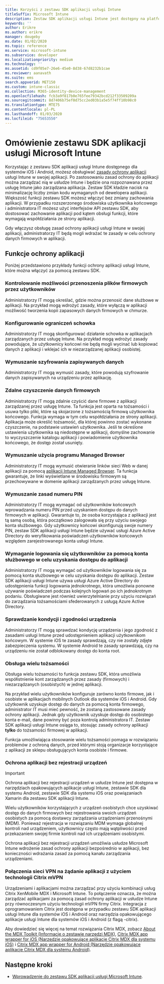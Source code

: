 ```yaml
---
title: Korzyści z zestawu SDK aplikacji usługi Intune
titleSuffix: Microsoft Intune
description: Zestaw SDK aplikacji usługi Intune jest dostępny na platformach iOS i Android. Udostępnia on funkcje zarządzania aplikacjami mobilnymi za pomocą usługi Microsoft Intune.
keywords: ''
author: Erikre
ms.author: erikre
manager: dougeby
ms.date: 01/02/2020
ms.topic: reference
ms.service: microsoft-intune
ms.subservice: developer
ms.localizationpriority: medium
ms.technology: ''
ms.assetid: cd9f05e7-26e6-45e0-8d38-67d8232b1cae
ms.reviewer: aanavath
ms.suite: ems
search.appverid: MET150
ms.custom: intune-classic
ms.collection: M365-identity-device-management
ms.openlocfilehash: fcb3a9f817b0e765fee79342bcd212f33509209a
ms.sourcegitcommit: 8d7406b75ef0d75cc2ed03b1a5e5f74ff10b98c0
ms.translationtype: MTE75
ms.contentlocale: pl-PL
ms.lasthandoff: 01/03/2020
ms.locfileid: "75653550"
---
```

# <a name="microsoft-intune-app-sdk-overview"></a>Omówienie zestawu SDK aplikacji usługi Microsoft Intune
Korzystając z zestawu SDK aplikacji usługi Intune dostępnego dla systemów iOS i Android, możesz obsługiwać [zasady ochrony aplikacji](../apps/app-protection-policy.md) usługi Intune w swojej aplikacji. Po zastosowaniu zasad ochrony do aplikacji można zarządzać nią w usłudze Intune i będzie ona rozpoznawana przez usługę Intune jako zarządzana aplikacja. Zestaw SDK kładzie nacisk na minimalizację liczby zmian kodu wymaganych od dewelopera aplikacji. Większość funkcji zestawu SDK możesz włączyć bez zmiany zachowania aplikacji. W przypadku rozszerzonego środowiska użytkownika końcowego i administratora IT możesz użyć interfejsów API zestawu SDK, aby dostosować zachowanie aplikacji pod kątem obsługi funkcji, które wymagają współdziałania ze strony aplikacji.

Gdy włączysz obsługę zasad ochrony aplikacji usługi Intune w swojej aplikacji, administratorzy IT będą mogli wdrażać te zasady w celu ochrony danych firmowych w aplikacji.

## <a name="app-protection-features"></a>Funkcje ochrony aplikacji

Poniżej przedstawiono przykłady funkcji ochrony aplikacji usługi Intune, które można włączyć za pomocą zestawu SDK.

### <a name="control-users-ability-to-move-corporate-files"></a>Kontrolowanie możliwości przenoszenia plików firmowych przez użytkowników
Administratorzy IT mogą określać, gdzie można przenosić dane służbowe w aplikacji. Na przykład mogą wdrożyć zasady, które wyłączą w aplikacji możliwość tworzenia kopii zapasowych danych firmowych w chmurze.

### <a name="configure-clipboard-restrictions"></a>Konfigurowanie ograniczeń schowka
Administratorzy IT mogą skonfigurować działanie schowka w aplikacjach zarządzanych przez usługę Intune. Na przykład mogą wdrożyć zasady powodujące, że użytkownicy końcowi nie będą mogli wycinać lub kopiować danych z aplikacji i wklejać ich w niezarządzanej aplikacji osobistej.

### <a name="enforce-encryption-on-saved-data"></a>Wymuszanie szyfrowania zapisywanych danych
Administratorzy IT mogą wymusić zasady, które powodują szyfrowanie danych zapisywanych na urządzeniu przez aplikację.

### <a name="remotely-wipe-corporate-data"></a>Zdalne czyszczenie danych firmowych
Administratorzy IT mogą zdalnie czyścić dane firmowe z aplikacji zarządzanej przez usługę Intune. Ta funkcja jest oparta na tożsamości i usuwa tylko pliki, które są skojarzone z tożsamością firmową użytkownika końcowego. Funkcja wymaga w tym celu współdziałania ze strony aplikacji. Aplikacja może określić tożsamość, dla której powinno zostać wykonane czyszczenie, na podstawie ustawień użytkownika. Jeśli te określone ustawienia użytkownika są niedostępne w aplikacji, domyślne zachowanie to wyczyszczenie katalogu aplikacji i powiadomienie użytkownika końcowego, że dostęp został usunięty.

### <a name="enforce-the-use-of-a-managed-browser"></a>Wymuszanie użycia programu Managed Browser
Administratorzy IT mogą wymusić otwieranie linków sieci Web w danej aplikacji za pomocą [aplikacji Intune Managed Browser](../apps/app-configuration-managed-browser.md). Ta funkcja gwarantuje, że linki wyświetlane w środowisku firmowym są przechowywane w domenie aplikacji zarządzanych przez usługę Intune.

### <a name="enforce-a-pin-policy"></a>Wymuszanie zasad numeru PIN
Administratorzy IT mogą wymagać od użytkowników końcowych wprowadzania numeru PIN przed uzyskaniem dostępu do danych firmowych w aplikacji. Gwarantuje to, że osoba korzystająca z aplikacji jest tą samą osobą, która początkowo zalogowała się przy użyciu swojego konta służbowego. Gdy użytkownicy końcowi skonfigurują swoje numery PIN, zestaw SDK aplikacji usługi Intune będzie używać usługi Azure Active Directory do weryfikowania poświadczeń użytkowników końcowych względem zarejestrowanego konta usługi Intune.

### <a name="require-users-to-sign-in-with-a-work-or-school-account-for-app-access"></a>Wymaganie logowania się użytkowników za pomocą konta służbowego w celu uzyskania dostępu do aplikacji
Administratorzy IT mogą wymagać od użytkowników logowania się za pomocą konta służbowego w celu uzyskania dostępu do aplikacji. Zestaw SDK aplikacji usługi Intune używa usługi Azure Active Directory do udostępnienia funkcji logowania jednokrotnego, która umożliwia ponowne używanie poświadczeń podczas kolejnych logowań po ich jednokrotnym podaniu. Obsługiwane jest również uwierzytelnianie przy użyciu rozwiązań do zarządzania tożsamościami sfederowanych z usługą Azure Active Directory.

### <a name="check-device-health-and-compliance"></a>Sprawdzanie kondycji i zgodności urządzenia
Administratorzy IT mogą sprawdzać kondycję urządzenia i jego zgodność z zasadami usługi Intune przed udostępnieniem aplikacji użytkownikom końcowym. W systemie iOS te zasady sprawdzają, czy nie zostały zdjęte zabezpieczenia systemu. W systemie Android te zasady sprawdzają, czy na urządzeniu nie został odblokowany dostęp do konta root.

### <a name="support-multi-identity"></a>Obsługa wielu tożsamości
Obsługa wielu tożsamości to funkcja zestawu SDK, która umożliwia współistnienie kont zarządzanych przez zasady (firmowych) i niezarządzanych (osobistych) w jednej aplikacji.

Na przykład wielu użytkowników konfiguruje zarówno konto firmowe, jak i osobiste w aplikacjach mobilnych Outlook dla systemów iOS i Android. Gdy użytkownik uzyskuje dostęp do danych za pomocą konta firmowego, administrator IT musi mieć pewność, że zostaną zastosowane zasady ochrony aplikacji. Jednak gdy użytkownik uzyskuje dostęp do osobistego konta e-mail, dane powinny być poza kontrolą administratora IT. Zestaw SDK aplikacji usługi Intune osiąga to, stosując zasady ochrony aplikacji **tylko** do tożsamości firmowej w aplikacji.

Funkcja umożliwiająca stosowanie wielu tożsamości pomaga w rozwiązaniu problemów z ochroną danych, przed którymi stoją organizacje korzystające z aplikacji ze sklepu obsługujących konta osobiste i firmowe.
 
### <a name="app-protection-without-device-enrollment"></a>Ochrona aplikacji bez rejestracji urządzeń

>[!IMPORTANT]
>Ochrona aplikacji bez rejestracji urządzeń w usłudze Intune jest dostępna w narzędziach opakowujących aplikacje usługi Intune, zestawie SDK dla systemu Android, zestawie SDK dla systemu iOS oraz powiązaniach Xamarin dla zestawu SDK aplikacji Intune.

Wielu użytkowników korzystających z urządzeń osobistych chce uzyskiwać dostęp do danych firmowych bez rejestrowania swoich urządzeń osobistych za pomocą dostawcy zarządzania urządzeniami przenośnymi (MDM). Ponieważ rejestracja w rozwiązaniu MDM wymaga globalnej kontroli nad urządzeniem, użytkownicy często mają wątpliwości przed przekazaniem swojej firmie kontroli nad ich urządzeniami osobistymi.

Ochrona aplikacji bez rejestracji urządzeń umożliwia usłudze Microsoft Intune wdrożenie zasad ochrony aplikacji bezpośrednio w aplikacji, bez konieczności wdrażania zasad za pomocą kanału zarządzania urządzeniami.

### <a name="on-demand-application-vpn-connections-with-citrix-mvpn"></a>Połączenia sieci VPN na żądanie aplikacji z użyciem technologii Citrix mVPN 
Urządzeniami i aplikacjami można zarządzać przy użyciu kombinacji usług Citrix XenMobile MDX i Microsoft Intune. To połączenie oznacza, że można zarządzać aplikacjami za pomocą zasad ochrony aplikacji w usłudze Intune przy równoczesnym użyciu technologii mVPN firmy Citrix. Integracja z oprogramowaniem Citrix jest dostępna w przypadku zestawu SDK aplikacji usługi Intune dla systemów iOS i Android oraz narzędzia opakowującego aplikacje usługi Intune dla systemów iOS i Android (z flagą -citrix).
 
Aby dowiedzieć się więcej na temat rozwiązania Citrix MDX, zobacz [About the MDX Toolkit (Informacje o zestawie narzędzi MDX)](https://docs.citrix.com/en-us/mdx-toolkit/10/about-mdx-toolkit.html), [Citrix MDX app wrapper for iOS (Narzędzie opakowujące aplikacje Citrix MDX dla systemu iOS)](https://docs.citrix.com/en-us/mdx-toolkit/10/xmob-mdx-kit-app-wrap-ios.html) i [Citrix MDX app wrapper for Android (Narzędzie opakowujące aplikacje Citrix MDX dla systemu Android)](https://docs.citrix.com/en-us/mdx-toolkit/10/xmob-mdx-kit-app-wrap-android.html).

## <a name="next-steps"></a>Następne kroki

- [Wprowadzenie do zestawu SDK aplikacji usługi Microsoft Intune](app-sdk-get-started.md).
